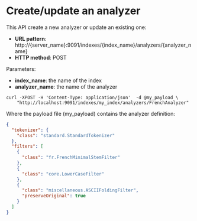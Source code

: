 # Create/update an analyzer

This API create a new analyzer or update an existing one:

* **URL pattern**: http://{server_name}:9091/indexes/{index_name}/analyzers/{analyzer_name}
* **HTTP method**: POST

Parameters:

* **index_name**: the name of the index
* **analyzer_name**: the name of the analyzer

```shell
curl -XPOST -H 'Content-Type: application/json'  -d @my_payload \
    "http://localhost:9091/indexes/my_index/analyzers/FrenchAnalyzer"
```

Where the payload file (my_payload) contains the analyzer definition:

```json
{
  "tokenizer": {
    "class": "standard.StandardTokenizer"
  },
  "filters": [
    {
      "class": "fr.FrenchMinimalStemFilter"
    },
    {
      "class": "core.LowerCaseFilter"
    },
    {
      "class": "miscellaneous.ASCIIFoldingFilter",
      "preserveOriginal": true
    }
  ]
}
```
